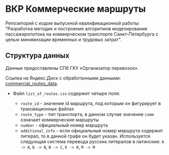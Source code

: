 # ВКР Коммерческие маршруты

Репозиторий с кодом выпускной квалификационной работы: "Разработка методик и построение алгоритмов моделирования пассажиропотока на коммерческом транспорте Санкт-Петербурга с целью минимизации временных и трудовых затрат".

## Структура данных
Данные предоставлены СПб ГКУ «Организатор перевозок».

Ссылка на Яндекс.Диск с обработанными данными: [commercial_routes_data](https://yadi.sk/d/u_9johMiW7FFQA).

* Файл `list_of_routes.csv` содержит четыре поля:

  * `route_id` - значение id маршрута, под которым он фигурирует в транзакционных файлах
  * `route_type` - тип транспорта, в данном случае значение `comm` означает коммерческие маршруты
  * `number` - официальный номер маршрута
  * `additional_info` - если официальный номер маршрута содержит литерал, то в данной графе он будет указан. Используется следующая  система перевода русских литералов в латинские: `А -> A`, `Б -> B`, `В -> C`, `К -> K`, `М -> M` 
